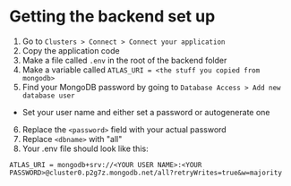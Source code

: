 # Getting the backend set up

1. Go to `Clusters > Connect > Connect your application`
2. Copy the application code
3. Make a file called `.env` in the root of the backend folder
4. Make a variable called `ATLAS_URI = <the stuff you copied from mongodb>`
5. Find your MongoDB password by going to `Database Access > Add new database user`

- Set your user name and either set a password or autogenerate one

6. Replace the `<password>` field with your actual password
7. Replace `<dbname>` with "all"
8. Your .env file should look like this:

`ATLAS_URI = mongodb+srv://<YOUR USER NAME>:<YOUR PASSWORD>@cluster0.p2g7z.mongodb.net/all?retryWrites=true&w=majority`
